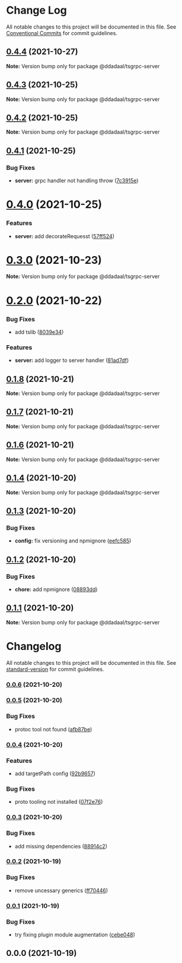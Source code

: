 # Change Log

All notable changes to this project will be documented in this file.
See [Conventional Commits](https://conventionalcommits.org) for commit guidelines.

## [0.4.4](https://github.com/ddadaal/tsgrpc/compare/v0.4.3...v0.4.4) (2021-10-27)

**Note:** Version bump only for package @ddadaal/tsgrpc-server






## [0.4.3](https://github.com/ddadaal/tsgrpc/compare/v0.4.2...v0.4.3) (2021-10-25)

**Note:** Version bump only for package @ddadaal/tsgrpc-server





## [0.4.2](https://github.com/ddadaal/tsgrpc/compare/v0.4.1...v0.4.2) (2021-10-25)

**Note:** Version bump only for package @ddadaal/tsgrpc-server





## [0.4.1](https://github.com/ddadaal/tsgrpc/compare/v0.4.0...v0.4.1) (2021-10-25)


### Bug Fixes

* **server:** grpc handler not handling throw ([7c3915e](https://github.com/ddadaal/tsgrpc/commit/7c3915eca09d71ee6eaba5ef8ba9851ad2d70311))





# [0.4.0](https://github.com/ddadaal/tsgrpc/compare/v0.3.0...v0.4.0) (2021-10-25)


### Features

* **server:** add decorateRequesst ([57ff524](https://github.com/ddadaal/tsgrpc/commit/57ff524fb1d63edf46c9bcdb5b85e9eacd07464a))






# [0.3.0](https://github.com/ddadaal/tsgrpc/compare/v0.2.0...v0.3.0) (2021-10-23)

**Note:** Version bump only for package @ddadaal/tsgrpc-server






# [0.2.0](https://github.com/ddadaal/tsgrpc/compare/v0.1.8...v0.2.0) (2021-10-22)


### Bug Fixes

* add tslib ([8039e34](https://github.com/ddadaal/tsgrpc/commit/8039e3480d9c211c1e9cbe1dd2577589cd08292d))


### Features

* **server:** add logger to server handler ([81ad7df](https://github.com/ddadaal/tsgrpc/commit/81ad7df11b7cf1545596c5857322d76d3af6e5d2))





## [0.1.8](https://github.com/ddadaal/tsgrpc/compare/v0.1.7...v0.1.8) (2021-10-21)

**Note:** Version bump only for package @ddadaal/tsgrpc-server





## [0.1.7](https://github.com/ddadaal/tsgrpc/compare/v0.1.6...v0.1.7) (2021-10-21)

**Note:** Version bump only for package @ddadaal/tsgrpc-server





## [0.1.6](https://github.com/ddadaal/tsgrpc/compare/v0.1.5...v0.1.6) (2021-10-21)

**Note:** Version bump only for package @ddadaal/tsgrpc-server





## [0.1.4](https://github.com/ddadaal/tsgrpc/compare/v0.1.3...v0.1.4) (2021-10-20)

**Note:** Version bump only for package @ddadaal/tsgrpc-server





## [0.1.3](https://github.com/ddadaal/tsgrpc/compare/v0.1.2...v0.1.3) (2021-10-20)


### Bug Fixes

* **config:** fix versioning and npmignore ([eefc585](https://github.com/ddadaal/tsgrpc/commit/eefc585dcd51dbcf660b9fca579150ff33d84659))





## [0.1.2](https://github.com/ddadaal/tsgrpc/compare/v0.1.1...v0.1.2) (2021-10-20)


### Bug Fixes

* **chore:** add npmignore ([08893dd](https://github.com/ddadaal/tsgrpc/commit/08893ddbdb28628323ee9ab366bb9f5fc089b35d))





## [0.1.1](https://github.com/ddadaal/tsgrpc/compare/v0.0.6...v0.1.1) (2021-10-20)

**Note:** Version bump only for package @ddadaal/tsgrpc-server





# Changelog

All notable changes to this project will be documented in this file. See [standard-version](https://github.com/conventional-changelog/standard-version) for commit guidelines.

### [0.0.6](https://github.com/ddadaal/tsgrpc/compare/v0.0.5...v0.0.6) (2021-10-20)

### [0.0.5](https://github.com/ddadaal/tsgrpc/compare/v0.0.4...v0.0.5) (2021-10-20)


### Bug Fixes

* protoc tool not found ([afb87be](https://github.com/ddadaal/tsgrpc/commit/afb87bee777afa9bf7dd9e023b2b190d6c22d8bd))

### [0.0.4](https://github.com/ddadaal/tsgrpc/compare/v0.0.3...v0.0.4) (2021-10-20)


### Features

* add targetPath config ([92b9657](https://github.com/ddadaal/tsgrpc/commit/92b9657cd1c518f3009134f33df473659decfd8e))


### Bug Fixes

* proto tooling not installed ([07f2e76](https://github.com/ddadaal/tsgrpc/commit/07f2e7641984c477f804b89d76bd90016d0bc462))

### [0.0.3](https://github.com/ddadaal/tsgrpc/compare/v0.0.2...v0.0.3) (2021-10-20)


### Bug Fixes

* add missing dependencies ([88914c2](https://github.com/ddadaal/tsgrpc/commit/88914c27c70c67668ed9c33b84add80e1bcc284b))

### [0.0.2](https://github.com/ddadaal/tsgrpc/compare/v0.0.1...v0.0.2) (2021-10-19)


### Bug Fixes

* remove uncessary generics ([ff70446](https://github.com/ddadaal/tsgrpc/commit/ff704467de79fb3dc90989c12cb6c16f6b625b12))

### [0.0.1](https://github.com/ddadaal/tsgrpc/compare/v0.0.0...v0.0.1) (2021-10-19)


### Bug Fixes

* try fixing plugin module augmentation ([cebe048](https://github.com/ddadaal/tsgrpc/commit/cebe048a3e8a3c6ed3826c759db98e2bebdfbd37))

## 0.0.0 (2021-10-19)

